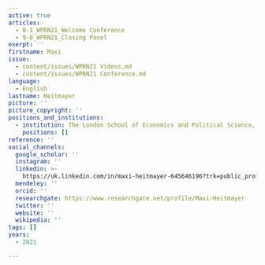 ```yaml
---
active: true
articles:
  - 0-1_WPRN21_Welcome Conference
  - 9-0_WPRN21_Closing Panel
exerpt: ''
firstname: Maxi
issue:
  - content/issues/WPRN21 Videos.md
  - content/issues/WPRN21 Conference.md
language:
  - English
lastname: Heitmayer
picture: ''
picture_copyright: ''
positions_and_institutions:
  - institution: The London School of Economics and Political Science, United Kingdom
    positions: []
reference: ''
social_channels:
  google_scholar: ''
  instagram: ''
  linkedin: >-
    https://uk.linkedin.com/in/maxi-heitmayer-645646196?trk=public_profile_browsemap_profile-result-card_result-card_full-click
  mendeley: ''
  orcid: ''
  researchgate: https://www.researchgate.net/profile/Maxi-Heitmayer
  twitter: ''
  website: ''
  wikipedia: ''
tags: []
years:
  - 2021

---
```

